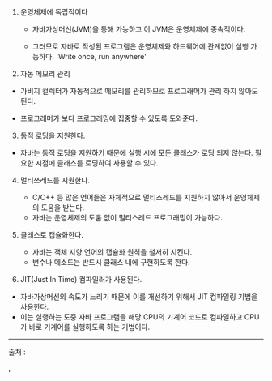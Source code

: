 

1. 운영체제에 독립적이다 

   - 자바가상머신(JVM)을 통해 가능하고 이 JVM은 운영체제에 종속적이다.

   - 그러므로 자바로 작성된 프로그램은 운영체제와 하드웨어에 관계없이 실행 가능하다. 'Write once, run anywhere'

     

2.  자동 메모리 관리

   - 가비지 컬렉터가 자동적으로 메모리를 관리하므로 프로그래머가 관리 하지 않아도 된다.

   - 프로그래머가 보다 프로그래밍에 집중할 수 있도록 도와준다.

     

3.  동적 로딩을 지원한다.

   - 자바는 동적 로딩을 지원하기 때문에 실행 시에 모든 클래스가 로딩 되지 않는다. 필요한 시점에 클래스를 로딩하여 사용할 수 있다.

     

4. 멀티쓰레드를 지원한다.

   - C/C++ 등 많은 언어들은 자체적으로 멀티스레드를 지원하지 않아서 운영체제의 도움을 받는다.
   - 자바는 운영체제의 도움 없이 멀티스레드 프로그래밍이 가능하다. 

   

5. 클래스로 캡슐화한다.

   - 자바는 객체 지향 언어의 캡슐화 원칙을 철저히 지킨다. 
   - 변수나 메소드는 반드시 클래스 내에 구현하도록 한다.

   

6.  JIT(Just In Time) 컴파일러가 사용된다.

   - 자바가상머신의 속도가 느리기 때문에 이를 개선하기 위해서 JIT 컴파일링 기법을 사용한다. 
   - 이는 실행하는 도중 자바 프로그램을 해당 CPU의 기계어 코드로 컴파일하고 CPU가 바로 기계어를 실행하도록 하는 기법이다.

   

------

출처 : 

[자바의 정석]: https://book.interpark.com/product/BookDisplay.do?_method=detail&amp;sc.prdNo=249927409&amp;gclid=Cj0KCQiA8t2eBhDeARIsAAVEga0wHKonUHZDG3WiedMCF_l7_V41JOwONiRYfFdaTGasByaYdOhwLV0aAmyrEALw_wcB

,  

[명품 JAVA Programming]: https://book.interpark.com/product/BookDisplay.do?_method=detail&amp;sc.shopNo=0000400000&amp;sc.prdNo=284523550&amp;sc.saNo=003002001&amp;bid1=search&amp;bid2=product&amp;bid3=title&amp;bid4=001

